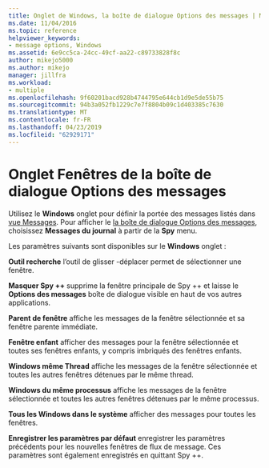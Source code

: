 ```yaml
---
title: Onglet de Windows, la boîte de dialogue Options des messages | Microsoft Docs
ms.date: 11/04/2016
ms.topic: reference
helpviewer_keywords:
- message options, Windows
ms.assetid: 6e9cc5ca-24cc-49cf-aa22-c89733828f8c
author: mikejo5000
ms.author: mikejo
manager: jillfra
ms.workload:
- multiple
ms.openlocfilehash: 9f60201bacd928b4744795e644cb1d9e5de55b75
ms.sourcegitcommit: 94b3a052fb1229c7e7f8804b09c1d403385c7630
ms.translationtype: MT
ms.contentlocale: fr-FR
ms.lasthandoff: 04/23/2019
ms.locfileid: "62929171"
---
```

# <a name="windows-tab-message-options-dialog-box"></a>Onglet Fenêtres de la boîte de dialogue Options des messages
Utilisez le **Windows** onglet pour définir la portée des messages listés dans [vue Messages](../debugger/messages-view.md). Pour afficher le [la boîte de dialogue Options des messages](../debugger/message-options-dialog-box.md), choisissez **Messages du journal** à partir de la **Spy** menu.

 Les paramètres suivants sont disponibles sur le **Windows** onglet :

 **Outil recherche** l’outil de glisser -déplacer permet de sélectionner une fenêtre.

 **Masquer Spy ++** supprime la fenêtre principale de Spy ++ et laisse le **Options des messages** boîte de dialogue visible en haut de vos autres applications.

 **Parent de fenêtre** affiche les messages de la fenêtre sélectionnée et sa fenêtre parente immédiate.

 **Fenêtre enfant** afficher des messages pour la fenêtre sélectionnée et toutes ses fenêtres enfants, y compris imbriqués des fenêtres enfants.

 **Windows même Thread** affiche les messages de la fenêtre sélectionnée et toutes les autres fenêtres détenues par le même thread.

 **Windows du même processus** affiche les messages de la fenêtre sélectionnée et toutes les autres fenêtres détenues par le même processus.

 **Tous les Windows dans le système** afficher des messages pour toutes les fenêtres.

 **Enregistrer les paramètres par défaut** enregistrer les paramètres précédents pour les nouvelles fenêtres de flux de message. Ces paramètres sont également enregistrés en quittant Spy ++.